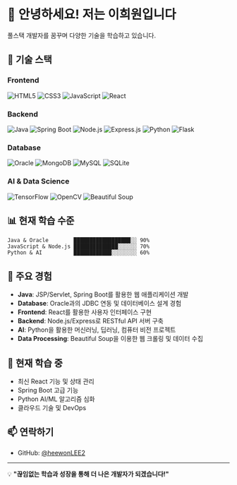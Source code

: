 # 👋 안녕하세요! 저는 이희원입니다

풀스택 개발자를 꿈꾸며 다양한 기술을 학습하고 있습니다.

## 🚀 기술 스택

### Frontend
![HTML5](https://img.shields.io/badge/html5-%23E34F26.svg?style=for-the-badge&logo=html5&logoColor=white)
![CSS3](https://img.shields.io/badge/css3-%231572B6.svg?style=for-the-badge&logo=css3&logoColor=white)
![JavaScript](https://img.shields.io/badge/javascript-%23323330.svg?style=for-the-badge&logo=javascript&logoColor=%23F7DF1E)
![React](https://img.shields.io/badge/react-%2320232a.svg?style=for-the-badge&logo=react&logoColor=%2361DAFB)

### Backend
![Java](https://img.shields.io/badge/java-%23ED8B00.svg?style=for-the-badge&logo=openjdk&logoColor=white)
![Spring Boot](https://img.shields.io/badge/spring%20boot-%236DB33F.svg?style=for-the-badge&logo=spring&logoColor=white)
![Node.js](https://img.shields.io/badge/node.js-6DA55F?style=for-the-badge&logo=node.js&logoColor=white)
![Express.js](https://img.shields.io/badge/express.js-%23404d59.svg?style=for-the-badge&logo=express&logoColor=%2361DAFB)
![Python](https://img.shields.io/badge/python-3670A0?style=for-the-badge&logo=python&logoColor=ffdd54)
![Flask](https://img.shields.io/badge/flask-%23000.svg?style=for-the-badge&logo=flask&logoColor=white)

### Database
![Oracle](https://img.shields.io/badge/Oracle-F80000?style=for-the-badge&logo=oracle&logoColor=white)
![MongoDB](https://img.shields.io/badge/MongoDB-%234ea94b.svg?style=for-the-badge&logo=mongodb&logoColor=white)
![MySQL](https://img.shields.io/badge/mysql-%2300f.svg?style=for-the-badge&logo=mysql&logoColor=white)
![SQLite](https://img.shields.io/badge/sqlite-%2307405e.svg?style=for-the-badge&logo=sqlite&logoColor=white)

### AI & Data Science
![TensorFlow](https://img.shields.io/badge/TensorFlow-%23FF6F00.svg?style=for-the-badge&logo=TensorFlow&logoColor=white)
![OpenCV](https://img.shields.io/badge/opencv-%23white.svg?style=for-the-badge&logo=opencv&logoColor=white)
![Beautiful Soup](https://img.shields.io/badge/Beautiful%20Soup-4B8BBE?style=for-the-badge&logo=python&logoColor=white)

## 📊 현재 학습 수준

```
Java & Oracle        ██████████████████░░ 90%
JavaScript & Node.js ██████████████░░░░░░ 70%
Python & AI          ████████████░░░░░░░░ 60%
```

## 🎯 주요 경험

- **Java**: JSP/Servlet, Spring Boot를 활용한 웹 애플리케이션 개발
- **Database**: Oracle과의 JDBC 연동 및 데이터베이스 설계 경험
- **Frontend**: React를 활용한 사용자 인터페이스 구현
- **Backend**: Node.js/Express로 RESTful API 서버 구축
- **AI**: Python을 활용한 머신러닝, 딥러닝, 컴퓨터 비전 프로젝트
- **Data Processing**: Beautiful Soup을 이용한 웹 크롤링 및 데이터 수집

## 🌱 현재 학습 중

- 최신 React 기능 및 상태 관리
- Spring Boot 고급 기능
- Python AI/ML 알고리즘 심화
- 클라우드 기술 및 DevOps

## 📫 연락하기

- GitHub: [@heewonLEE2](https://github.com/heewonLEE2)

---

💡 **"끊임없는 학습과 성장을 통해 더 나은 개발자가 되겠습니다!"**
